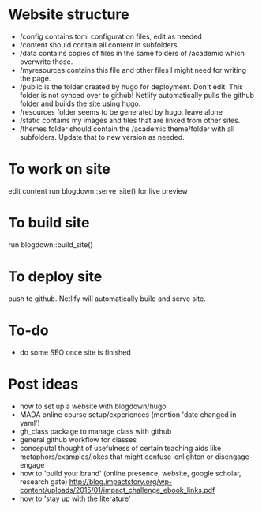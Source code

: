 # Website structure
* /config contains toml configuration files, edit as needed
* /content should contain all content in subfolders
* /data contains copies of files in the same folders of /academic which overwrite those. 
* /myresources contains this file and other files I might need for writing the page.
* /public is the folder created by hugo for deployment. Don't edit. This folder is not synced over to github! Netlify automatically pulls the github folder and builds the site using hugo.
* /resources folder seems to be generated by hugo, leave alone
* /static contains my images and files that are linked from other sites.
* /themes folder should contain the /academic theme/folder with all subfolders. Update that to new version as needed.



# To work on site
edit content
run blogdown::serve_site() for live preview

# To build site
run blogdown::build_site()

# To deploy site
push to github. Netlify will automatically build and serve site.


# To-do
* do some SEO once site is finished

# Post ideas
* how to set up a website with blogdown/hugo 
* MADA online course setup/experiences (mention 'date changed in yaml')
* gh_class package to manage class with github
* general github workflow for classes
* conceputal thought of usefulness of certain teaching aids like metaphors/examples/jokes that might confuse-enlighten or disengage-engage
* how to 'build your brand' (online presence, website, google scholar, research gate)
http://blog.impactstory.org/wp-content/uploads/2015/01/impact_challenge_ebook_links.pdf
* how to 'stay up with the literature'



